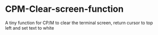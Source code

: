 # CPM-Clear-screen-function
A tiny function for CP/M to clear the terminal screen, return cursor to top left and set text to white

